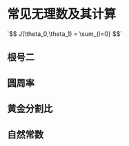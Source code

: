 # 常见无理数及其计算

<section data-markdown>`$$ J(\theta_0,\theta_1) = \sum_{i=0} $$`</section>

		
## 根号二

		
## 圆周率

		
## 黄金分割比

		
## 自然常数


